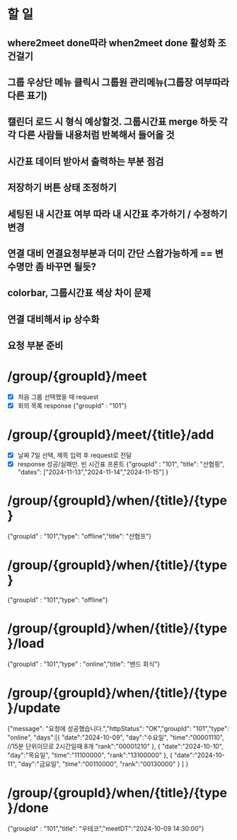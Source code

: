 # 할 일

## where2meet done따라 when2meet done 활성화 조건걸기

## 그룹 우상단 메뉴 클릭시 그룹원 관리메뉴(그룹장 여부따라 다른 표기)

## 캘린더 로드 시 형식 예상할것. 그룹시간표 merge 하듯 각각 다른 사람들 내용처럼 반복해서 들어올 것

## 시간표 데이터 받아서 출력하는 부분 점검

## 저장하기 버튼 상태 조정하기

## 세팅된 내 시간표 여부 따라 내 시간표 추가하기 / 수정하기 변경

## 연결 대비 연결요청부분과 더미 간단 스왑가능하게 == 변수명만 좀 바꾸면 될듯?
## colorbar, 그룹시간표 색상 차이 문제
## 연결 대비해서 ip 상수화


## 요청 부분 준비

# /group/{groupId}/meet
- [X] 처음 그룹 선택했을 때 request
- [x] 회의 목록 response
{"groupId" : "101"}

# /group/{groupId}/meet/{title}/add
- [X] 날짜 7일 선택, 제목 입력 후 request로 전달
- [X] response 성공/실패만. 빈 시간표 프론트
{"groupId" : "101",
"title": "산협핑",
"dates": ["2024-11-13","2024-11-14","2024-11-15"] }

# /group/{groupId}/when/{title}/{type}
{"groupId" : "101","type": "offline","title": "산협프"}

# /group/{groupId}/when/{title}/{type}
{"groupId" : "101","type": "offline"}

# /group/{groupId}/when/{title}/{type}/load
{"groupId" : "101","type" : "online","title": "밴드 회식"}

# /group/{groupId}/when/{title}/{type}/update
{"message": "요청에 성공했습니다.","httpStatus": "OK","groupId": "101","type": "online",
"days":[{
"date":"2024-10-09",
"day":"수요일",
"time":"00001110", //15분 단위이므로 2시간일때 8개
"rank":"00001210"
},
{
"date":"2024-10-10",
"day":"목요일",
"time":"11100000",
"rank":"13100000"
},
{
"date":"2024-10-11",
"day":"금요일",
"time":"00110000",
"rank":"00130000"
}
]
}
# /group/{groupId}/when/{title}/{type}/done
{"groupId" : "101","title": "우테코","meetDT":"2024-10-09 14:30:00"}

